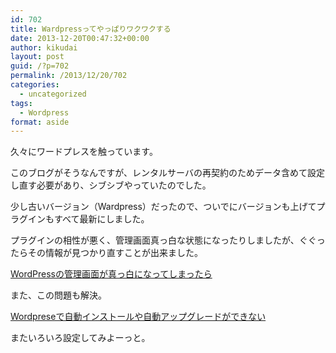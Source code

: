 ```yaml
---
id: 702
title: Wardpressってやっぱりワクワクする
date: 2013-12-20T00:47:32+00:00
author: kikudai
layout: post
guid: /?p=702
permalink: /2013/12/20/702
categories:
  - uncategorized
tags:
  - Wordpress
format: aside
---
```

久々にワードプレスを触っています。

このブログがそうなんですが、レンタルサーバの再契約のためデータ含めて設定し直す必要があり、シブシブやっていたのでした。

少し古いバージョン（Wardpress）だったので、ついでにバージョンも上げてプラグインもすべて最新にしました。

プラグインの相性が悪く、管理画面真っ白な状態になったりしましたが、ぐぐったらその情報が見つかり直すことが出来ました。

<a href="http://blog.dacelo.info/wordpress/entry-968.html" target="_blank" rel="nofollow">WordPressの管理画面が真っ白になってしまったら</a>

また、この問題も解決。

<a href="http://blog.doli.jp/blog/2012/post516/" target="_blank" rel="nofollow">Wordpreseで自動インストールや自動アップグレードができない</a>

またいろいろ設定してみよーっと。
